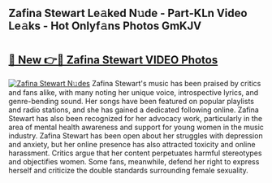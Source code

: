 ## Zafina Stewart Le𝚊ked N𝚞de - Part-KLn Video Le𝚊ks - Hot Onlyf𝚊ns Photos GmKJV

# <h2><a href="http://ab74238.deff.icu/?id=Zafina+Stewart">🔗 New 👉🔴 Zafina Stewart VIDEO Photos</a></h2>

[![Zafina Stewart N𝚞des](https://i.imgur.com/rIISA9y.gif)](http://ab74238.deff.icu/?id=Zafina+Stewart)
Zafina Stewart's music has been praised by critics and fans alike, with many noting her unique voice, introspective lyrics, and genre-bending sound. Her songs have been featured on popular playlists and radio stations, and she has gained a dedicated following online. Zafina Stewart has also been recognized for her advocacy work, particularly in the area of mental health awareness and support for young women in the music industry. Zafina Stewart has been open about her struggles with depression and anxiety, but her online presence has also attracted toxicity and online harassment. Critics argue that her content perpetuates harmful stereotypes and objectifies women. Some fans, meanwhile, defend her right to express herself and criticize the double standards surrounding female sexuality.
